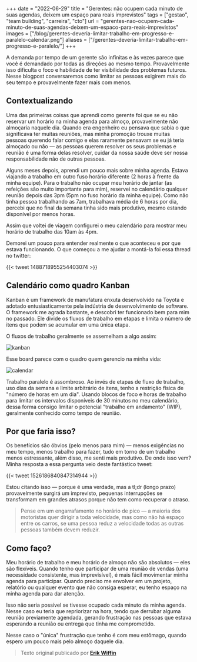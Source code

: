 +++
date = "2022-06-29"
title = "Gerentes: não ocupem cada minuto de suas agendas, deixem um espaço para reais imprevistos"
tags = ["gestao", "team building", "carreira", "cto"]
url = "gerentes-nao-ocupem-cada-minuto-de-suas-agendas-deixem-um-espaco-para-reais-imprevistos"
images = ["/blog/gerentes-deveria-limitar-trabalho-em-progresso-e-paralelo-calendar.png"]
aliases = ["/gerentes-deveria-limitar-trabalho-em-progresso-e-paralelo/"]
+++

A demanda por tempo de um gerente são infinitas e às vezes parece que você é demandado por todas as direções ao mesmo tempo. Provavelmente isso dificulta o foco e habilidade de ter visibilidade dos problemas futuros. Nesse blogpost conversaremos como limitar as pessoas exigirem mais do seu tempo e provavelmente fazer mais com menos.

## Contextualizando

Uma das primeiras coisas que aprendi como gerente foi que se eu não reservar um horário na minha agenda para almoço, provavelmente não almoçaria naquele dia. Quando era engenheiro eu pensava que sabia o que significava ter muitas reuniões, mas minha promoção trouxe muitas pessoas querendo falar comigo e elas raramente pensavam se eu já teria almoçado ou não — as pessoas querem resolver os seus problemas e reunião é uma forma delas resolver, cuidar da nossa saúde deve ser nossa responsabilidade não de outras pessoas.

Alguns meses depois, aprendi um pouco mais sobre minha agenda. Estava viajando a trabalho em outro fuso horário diferente (2 horas à frente da minha equipe). Para o trabalho não ocupar meu horário de jantar (as refeições são muito importante para mim), reservei no calendário qualquer reunião depois das 3pm (5pm no fuso horário da minha equipe). Como não tinha pessoa trabalhando as 7am, trabalhava média de 6 horas por dia, percebi que no final da semana tinha sido mais produtivo, mesmo estando disponível por menos horas.

Assim que voltei de viagem configurei o meu calendário para mostrar meu horário de trabalho das 10am às 4pm.

Demorei um pouco para entender realmente o que aconteceu e por que estava funcionando. O que começou a me ajudar a montá-la foi essa thread no twitter:

{{< tweet 1488718955254403074 >}}

## Calendário como quadro Kanban

Kanban é um framework de manufatura enxuta desenvolvido na Toyota e adotado entusiasticamente pela indústria de desenvolvimento de software. O framework me agrada bastante, e descobri ter funcionado bem para mim no passado. Ele divide os fluxos de trabalho em etapas e limita o número de itens que podem se acumular em uma única etapa.

O fluxos de trabalho geralmente se assemelham a algo assim:

![kanban](/blog/gerentes-deveria-limitar-trabalho-em-progresso-e-paralelo-kanban.png)

Esse board parece com o quadro quem gerencio na minha vida:

![calendar](/blog/gerentes-deveria-limitar-trabalho-em-progresso-e-paralelo-calendar.png)

Trabalho paralelo é assombroso. Ao invés de etapas de fluxo de trabalho, uso dias da semana e limite arbitrário de itens, tenho a restrição física de "número de horas em um dia". Usando blocos de foco e horas de trabalho para limitar os intervalos disponíveis de 30 minutos no meu calendário, dessa forma consigo limitar o potencial "trabalho em andamento" (WIP), geralmente conhecido como tempo de reunião.

## Por que faria isso?

Os benefícios são óbvios (pelo menos para mim) — menos exigências no meu tempo, menos trabalho para fazer, tudo em torno de um trabalho menos estressante, além disso, me senti mais produtivo. De onde isso vem? Minha resposta a essa pergunta veio deste fantástico tweet:

{{< tweet 1526186840847314944 >}}

Estou citando isso — porque é uma verdade, mas a tl;dr (longo prazo) provavelmente surgirá um imprevisto, pequenas interrupções se transformam em grandes atrasos porque não tem como recuperar o atraso.

> Pense em um engarrafamento no horário de pico — a maioria dos motoristas quer dirigir a toda velocidade, mas como não há espaço entre os carros, se uma pessoa reduz a velocidade todas as outras pessoas também devem reduzir.

## Como faço?

Meu horário de trabalho e meu horário de almoço não são absolutos — eles são flexíveis. Quando tenho que participar de uma reunião de vendas (uma necessidade consistente, mas imprevisível), é mais fácil movimentar minha agenda para participar. Quando preciso me envolver em um projeto, relatório ou qualquer evento que não consiga esperar, eu tenho espaço na minha agenda para dar atenção.

Isso não seria possível se tivesse ocupado cada minuto da minha agenda. Nesse caso eu teria que repriorizar na hora, tendo que derrubar alguma reunião previamente agendada, gerando frustração nas pessoas que estava esperando a reunião ou entrega que tinha me comprometido.

Nesse caso o "única" frustração que tenho é com meu estômago, quando espero um pouco mais pelo almoço daquele dia.

> Texto original publicado por **[Erik Wiffin](https://erik.wiffin.com/posts/limiting-work-in-progress-as-a-manager/)**
